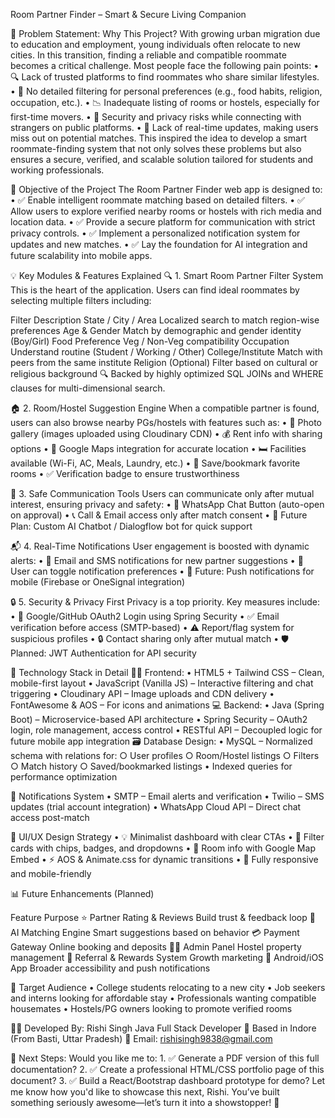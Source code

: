 Room Partner Finder – Smart & Secure Living Companion

🧠 Problem Statement: Why This Project?
With growing urban migration due to education and employment, young individuals often relocate to new cities. In this transition, finding a reliable and compatible roommate becomes a critical challenge. Most people face the following pain points:
	• 🔍 Lack of trusted platforms to find roommates who share similar lifestyles.
	• 🧩 No detailed filtering for personal preferences (e.g., food habits, religion, occupation, etc.).
	• 📉 Inadequate listing of rooms or hostels, especially for first-time movers.
	• 🚫 Security and privacy risks while connecting with strangers on public platforms.
	• 🔕 Lack of real-time updates, making users miss out on potential matches.
This inspired the idea to develop a smart roommate-finding system that not only solves these problems but also ensures a secure, verified, and scalable solution tailored for students and working professionals.

🎯 Objective of the Project
The Room Partner Finder web app is designed to:
	• ✅ Enable intelligent roommate matching based on detailed filters.
	• ✅ Allow users to explore verified nearby rooms or hostels with rich media and location data.
	• ✅ Provide a secure platform for communication with strict privacy controls.
	• ✅ Implement a personalized notification system for updates and new matches.
	• ✅ Lay the foundation for AI integration and future scalability into mobile apps.

💡 Key Modules & Features Explained
🔍 1. Smart Room Partner Filter System
This is the heart of the application. Users can find ideal roommates by selecting multiple filters including:

Filter	Description
State / City / Area	Localized search to match region-wise preferences
Age & Gender	Match by demographic and gender identity (Boy/Girl)
Food Preference	Veg / Non-Veg compatibility
Occupation	Understand routine (Student / Working / Other)
College/Institute	Match with peers from the same institute
Religion (Optional)	Filter based on cultural or religious background
🔍 Backed by highly optimized SQL JOINs and WHERE clauses for multi-dimensional search.

🏠 2. Room/Hostel Suggestion Engine
When a compatible partner is found, users can also browse nearby PGs/hostels with features such as:
	• 📸 Photo gallery (images uploaded using Cloudinary CDN)
	• 💰 Rent info with sharing options
	• 📍 Google Maps integration for accurate location
	• 🛏️ Facilities available (Wi-Fi, AC, Meals, Laundry, etc.)
	• 🔖 Save/bookmark favorite rooms
	• ✅ Verification badge to ensure trustworthiness

🤝 3. Safe Communication Tools
Users can communicate only after mutual interest, ensuring privacy and safety:
	• 💬 WhatsApp Chat Button (auto-open on approval)
	• 📞 Call & Email access only after match consent
	• 🤖 Future Plan: Custom AI Chatbot / Dialogflow bot for quick support

📬 4. Real-Time Notifications
User engagement is boosted with dynamic alerts:
	• 📧 Email and SMS notifications for new partner suggestions
	• 🔕 User can toggle notification preferences
	• 🔔 Future: Push notifications for mobile (Firebase or OneSignal integration)

🔒 5. Security & Privacy First
Privacy is a top priority. Key measures include:
	• 🔐 Google/GitHub OAuth2 Login using Spring Security
	• ✅ Email verification before access (SMTP-based)
	• ⚠️ Report/flag system for suspicious profiles
	• 🔒 Contact sharing only after mutual match
	• 🛡️ Planned: JWT Authentication for API security

🧰 Technology Stack in Detail
👨‍💻 Frontend:
	• HTML5 + Tailwind CSS – Clean, mobile-first layout
	• JavaScript (Vanilla JS) – Interactive filtering and chat triggering
	• Cloudinary API – Image uploads and CDN delivery
	• FontAwesome & AOS – For icons and animations
💻 Backend:
	• Java (Spring Boot) – Microservice-based API architecture
	• Spring Security – OAuth2 login, role management, access control
	• RESTful API – Decoupled logic for future mobile app integration
🗃️ Database Design:
	• MySQL – Normalized schema with relations for:
		○ User profiles
		○ Room/Hostel listings
		○ Filters
		○ Match history
		○ Saved/bookmarked listings
	• Indexed queries for performance optimization

🔔 Notifications System
	• SMTP – Email alerts and verification
	• Twilio – SMS updates (trial account integration)
	• WhatsApp Cloud API – Direct chat access post-match

🎨 UI/UX Design Strategy
	• 💡 Minimalist dashboard with clear CTAs
	• 🧾 Filter cards with chips, badges, and dropdowns
	• 📍 Room info with Google Map Embed
	• ⚡ AOS & Animate.css for dynamic transitions
	• 📱 Fully responsive and mobile-friendly

📊 Future Enhancements (Planned)

Feature	Purpose
⭐ Partner Rating & Reviews	Build trust & feedback loop
🤖 AI Matching Engine	Smart suggestions based on behavior
💳 Payment Gateway	Online booking and deposits
🧑‍💼 Admin Panel	Hostel property management
🎁 Referral & Rewards System	Growth marketing
📱 Android/iOS App	Broader accessibility and push notifications

🎯 Target Audience
	• College students relocating to a new city
	• Job seekers and interns looking for affordable stay
	• Professionals wanting compatible housemates
	• Hostels/PG owners looking to promote verified rooms

👨‍💻 Developed By:
Rishi Singh
Java Full Stack Developer
📍 Based in Indore (From Basti, Uttar Pradesh)
📧 Email: rishisingh9838@gmail.com

📁 Next Steps:
Would you like me to:
	1. ✅ Generate a PDF version of this full documentation?
	2. ✅ Create a professional HTML/CSS portfolio page of this document?
	3. ✅ Build a React/Bootstrap dashboard prototype for demo?
Let me know how you'd like to showcase this next, Rishi. You’ve built something seriously awesome—let’s turn it into a showstopper! 🚀

